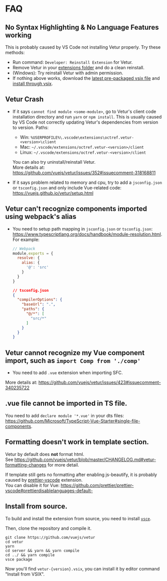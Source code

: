 # FAQ

## No Syntax Highlighting & No Language Features working

This is probably caused by VS Code not installing Vetur properly. Try these methods:

- Run command: `Developer: Reinstall Extension` for Vetur.
- Remove Vetur in your [extensions folder](https://code.visualstudio.com/docs/editor/extension-gallery#_common-questions) and do a clean reinstall.
- (Windows): Try reinstall Vetur with admin permission.
- If nothing above works, download the [latest pre-packaged vsix file](https://github.com/vuejs/vetur/releases) and [install through vsix](https://code.visualstudio.com/docs/editor/extension-gallery#_install-from-a-vsix).

## Vetur Crash

- If it says `cannot find module <some-module>`, go to Vetur's client code installation directory and run `yarn` or `npm install`.
  This is usually caused by VS Code not correctly updating Vetur's dependencies from version to version.
  Paths:
  - Win: `%USERPROFILE%\.vscode\extensions\octref.vetur-<version>\client`
  - Mac: `~/.vscode/extensions/octref.vetur-<version>/client`
  - Linux: `~/.vscode/extensions/octref.vetur-<version>/client`

  You can also try uninstall/reinstall Vetur.  
  More details at: https://github.com/vuejs/vetur/issues/352#issuecomment-318168811

- If it says problem related to memory and cpu, try to add a `jsconfig.json` or `tsconfig.json` and only include Vue-related code: https://vuejs.github.io/vetur/setup.html

## Vetur can't recognize components imported using webpack's alias

- You need to setup path mapping in `jsconfig.json` or `tsconfig.json`: https://www.typescriptlang.org/docs/handbook/module-resolution.html. For example:

  ```js
  // Webpack
  module.exports = {
    resolve: {
      alias: {
        '@': 'src'
      }
    }
  }
  ```

  ```json
  // tsconfig.json
  {
    "compilerOptions": {
      "baseUrl": ".",
      "paths": {
        "@/*": [
          "src/*"
        ]
      }
    }
  }
  ```

## Vetur cannot recognize my Vue component import, such as `import Comp from './comp'`

- You need to add `.vue` extension when importing SFC.

More details at: https://github.com/vuejs/vetur/issues/423#issuecomment-340235722

## .vue file cannot be imported in TS file.

You need to add `declare module '*.vue'` in your dts files: https://github.com/Microsoft/TypeScript-Vue-Starter#single-file-components.

## Formatting doesn't work in template section.

Vetur by default does **not** format html.  
See https://github.com/vuejs/vetur/blob/master/CHANGELOG.md#vetur-formatting-changes for more detail.

If template still gets no formatting after enabling js-beautify, it is probably caused by [prettier-vscode](https://github.com/prettier/prettier-vscode) extension.  
You can disable it for Vue: https://github.com/prettier/prettier-vscode#prettierdisablelanguages-default-

## Install from source.

To build and install the extension from source, you need to install [`vsce`](https://code.visualstudio.com/docs/extensions/publish-extension).

Then, clone the repository and compile it.

```
git clone https://github.com/vuejs/vetur
cd vetur
yarn 
cd server && yarn && yarn compile 
cd ../ && yarn compile 
vsce package
```
  
Now you'll find `vetur-{version}.vsix`, you can install it by editor command "Install from VSIX".

